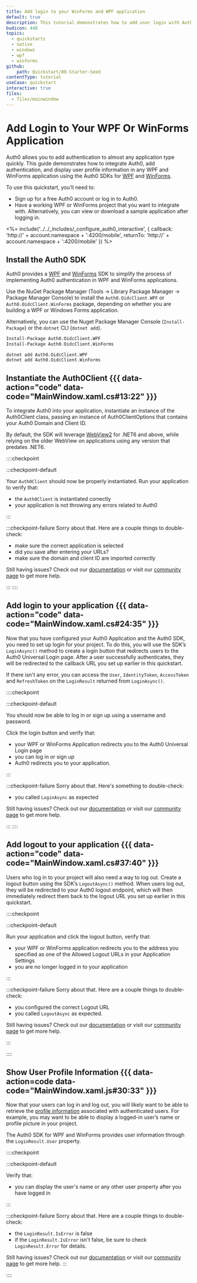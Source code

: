 ```yaml
---
title: Add login to your WinForms and WPF application
default: true
description: This tutorial demonstrates how to add user login with Auth0 to a WPF and WinForms application.
budicon: 448
topics:
  - quickstarts
  - native
  - windows
  - wpf
  - winforms
github:
    path: Quickstart/00-Starter-Seed
contentType: tutorial
useCase: quickstart
interactive: true
files:
  - files/mainwindow
---
```


# Add Login to Your WPF Or WinForms Application

Auth0 allows you to add authentication to almost any application type quickly. This guide demonstrates how to integrate Auth0, add authentication, and display user profile information in any WPF and WinForms application using the Auth0 SDKs for [WPF](https://www.nuget.org/packages/Auth0.OidcClient.WPF/) and [WinForms](https://www.nuget.org/packages/Auth0.OidcClient.WinForms).

To use this quickstart, you’ll need to:

- Sign up for a free Auth0 account or log in to Auth0.
- Have a working WPF or WinForms project that you want to integrate with. Alternatively, you can view or download a sample application after logging in.

<%= include('../../_includes/_configure_auth0_interactive', { 
  callback: 'http://' + account.namespace + ':4200/mobile',
  returnTo: 'http://' + account.namespace + ':4200/mobile'
}) %>

## Install the Auth0 SDK

Auth0 provides a [WPF](https://www.nuget.org/packages/Auth0.OidcClient.WPF/) and [WinForms](https://www.nuget.org/packages/Auth0.OidcClient.WinForms) SDK to simplify the process of implementing Auth0 authentication in WPF and WinForms applications.

Use the NuGet Package Manager (Tools -> Library Package Manager -> Package Manager Console) to install the `Auth0.OidcClient.WPF` or `Auth0.OidcClient.WinForms` package, depending on whether you are building a WPF or Windows Forms application.

Alternatively, you can use the Nuget Package Manager Console (`Install-Package`) or the `dotnet` CLI (`dotnet add`).

```ps
Install-Package Auth0.OidcClient.WPF
Install-Package Auth0.OidcClient.WinForms
```
```
dotnet add Auth0.OidcClient.WPF
dotnet add Auth0.OidcClient.WinForms
```

## Instantiate the Auth0Client {{{ data-action="code" data-code="MainWindow.xaml.cs#13:22" }}}

To integrate Auth0 into your application, instantiate an instance of the Auth0Client class, passing an instance of Auth0ClientOptions that contains your Auth0 Domain and Client ID.

By default, the SDK will leverage [WebView2](https://learn.microsoft.com/en-us/microsoft-edge/webview2/) for .NET6 and above, while relying on the older WebView on applications using any version that predates .NET6.

::::checkpoint

:::checkpoint-default

Your `Auth0Client` should now be properly instantiated. Run your application to verify that:
- the `Auth0Client` is instantiated correctly
- your application is not throwing any errors related to Auth0

:::

:::checkpoint-failure
Sorry about that. Here are a couple things to double-check:
* make sure the correct application is selected
* did you save after entering your URLs?
* make sure the domain and client ID are imported correctly

Still having issues? Check out our [documentation](https://auth0.com/docs) or visit our [community page](https://community.auth0.com) to get more help.

:::
::::

## Add login to your application {{{ data-action="code" data-code="MainWindow.xaml.cs#24:35" }}}

Now that you have configured your Auth0 Application and the Auth0 SDK, you need to set up login for your project. To do this, you will use the SDK’s `LoginAsync()` method to create a login button that redirects users to the Auth0 Universal Login page. After a user successfully authenticates, they will be redirected to the callback URL you set up earlier in this quickstart.

If there isn't any error, you can access the `User`, `IdentityToken`, `AccessToken` and `RefreshToken` on the `LoginResult` returned from `LoginAsync()`.

::::checkpoint

:::checkpoint-default

You should now be able to log in or sign up using a username and password.

Click the login button and verify that:
* your WPF or WinForms Application redirects you to the Auth0 Universal Login page
* you can log in or sign up
* Auth0 redirects you to your application.

:::

:::checkpoint-failure
Sorry about that. Here's something to double-check:
* you called `LoginAsync` as expected

Still having issues? Check out our [documentation](https://auth0.com/docs) or visit our [community page](https://community.auth0.com) to get more help.

:::
::::

## Add logout to your application {{{ data-action="code" data-code="MainWindow.xaml.cs#37:40" }}}

Users who log in to your project will also need a way to log out. Create a logout button using the SDK’s `LogoutAsync()` method. When users log out, they will be redirected to your Auth0 logout endpoint, which will then immediately redirect them back to the logout URL you set up earlier in this quickstart.

::::checkpoint

:::checkpoint-default

Run your application and click the logout button, verify that:
* your WPF or WinForms application redirects you to the address you specified as one of the Allowed Logout URLs in your Application Settings
* you are no longer logged in to your application

:::

:::checkpoint-failure
Sorry about that. Here are a couple things to double-check:
* you configured the correct Logout URL
* you called `LogoutAsync` as expected.

Still having issues? Check out our [documentation](https://auth0.com/docs) or visit our [community page](https://community.auth0.com) to get more help.

:::

::::

## Show User Profile Information {{{ data-action=code data-code="MainWindow.xaml.js#30:33" }}}

Now that your users can log in and log out, you will likely want to be able to retrieve the [profile information](https://auth0.com/docs/users/concepts/overview-user-profile) associated with authenticated users. For example, you may want to be able to display a logged-in user’s name or profile picture in your project.

The Auth0 SDK for WPF and WinForms provides user information through the `LoginResult.User` property.

::::checkpoint

:::checkpoint-default

Verify that:
* you can display the user's name or any other user property after you have logged in

:::

:::checkpoint-failure
Sorry about that. Here are a couple things to double-check:
* the `LoginResult.IsError` is false
* if the `LoginResult.IsError` isn't false, be sure to check `LoginResult.Error` for details.

Still having issues? Check out our [documentation](https://auth0.com/docs) or visit our [community page](https://community.auth0.com) to get more help.
:::

::::
